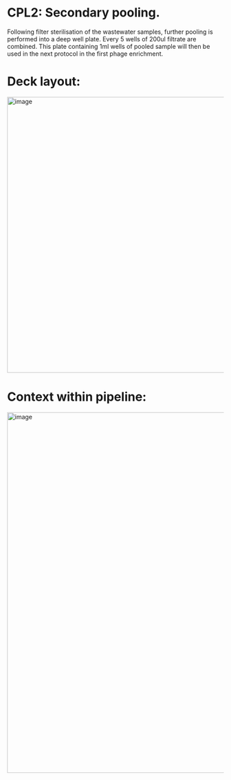 # CPL2: Secondary pooling.

Following filter sterilisation of the wastewater samples, further pooling is performed into a deep well plate. Every 5 wells of 200ul filtrate are combined. This plate containing 1ml wells of pooled sample will then be used in the next protocol in the first phage enrichment.

# Deck layout:
<img width="641" alt="image" src="https://github.com/citizenphage/protocols/assets/101196413/aa71e024-b429-4569-a260-0b1393577a69">

# Context within pipeline:
<img width="838" alt="image" src="https://github.com/citizenphage/protocols/assets/101196413/17307de3-85b1-4a36-83c9-1e1ab70e8568">
